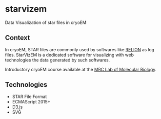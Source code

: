 # starvizem
Data Visualization of star files in cryoEM

## Context

In cryoEM, STAR files are commonly used by softwares like [RELION](https://www2.mrc-lmb.cam.ac.uk/relion/index.php?title=Main_Page]) as log files.
StarVizEM is a dedicated software for visualizing with web technologies the data generated by such softwares.

Introductory cryoEM course available at the [MRC Lab of Molecular Biology](https://www2.mrc-lmb.cam.ac.uk/research/scientific-training/).

## Technologies

- STAR File Format
- ECMAScript 2015+
- [D3.js](https://d3js.org/)
- SVG

